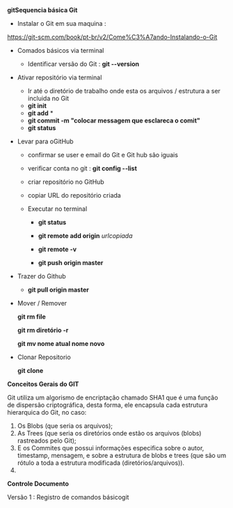 **gitSequencia básica Git** 

- Instalar o Git em sua maquina :

 https://git-scm.com/book/pt-br/v2/Come%C3%A7ando-Instalando-o-Git



- Comados básicos via terminal 

  - Identificar versão do Git : **git --version**

  

- Ativar repositório via terminal

  - Ir até o diretório de trabalho onde esta os arquivos / estrutura a ser incluida no Git
  - **git init** 
  - **git add** *   
  - **git commit -m  "colocar messagem que esclareca o comit"**   
  - **git status**    

- Levar para oGitHub

  - confirmar se user e email do Git e Git hub são iguais
    
  - verificar conta no git :  **git config --list**
    
  - criar repositório no GitHub

  - copiar URL do repositório criada

  - Executar no terminal

    - **git status**

    - **git remote add origin** *urlcopiada*

    - **git remote -v**

    - **git push origin master**

      

- Trazer do Github

  - **git pull origin master**
  
    

- Mover / Remover 

  **git rm file**

  **git rm diretório -r**

  **git mv nome atual nome novo**

- Clonar Repositorio

  **git clone** 


**Conceitos Gerais do GIT**

 

Git utiliza um algorismo de encriptação chamado SHA1 que é uma função de dispersão criptográfica, desta forma, ele encapsula cada estrutura hierarquica do Git, no caso:

1. Os Blobs (que seria os arquivos);
2. As Trees (que seria os diretórios onde estão os arquivos (blobs) rastreados pelo Git);
3. E os Commites que possui informações especifica sobre o autor, timestamp, mensagem, e sobre a estrutura de blobs e trees (que são um rótulo a toda a estrutura modificada (diretórios/arquivos)).
4. 

**Controle Documento** 

Versão 1 : Registro de comandos básicogit